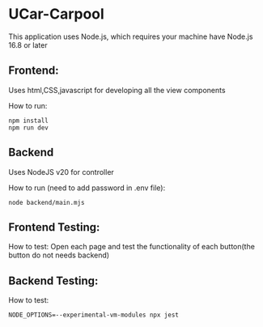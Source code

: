# UCar-Carpool

This application uses Node.js, which requires your machine have Node.js 16.8 or later

## Frontend:
Uses html,CSS,javascript for developing all the view components

How to run:
```
npm install
npm run dev
```

## Backend
Uses NodeJS v20 for controller

How to run (need to add password in .env file):
```
node backend/main.mjs
```

## Frontend Testing:
How to test:
Open each page and test the functionality of each button(the button do not needs backend)

## Backend Testing:
How to test:
```
NODE_OPTIONS=--experimental-vm-modules npx jest
```
